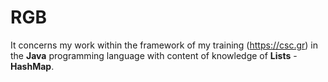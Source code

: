# RGB
It concerns my work within the framework of my training (<a href="https://csc.gr">https://csc.gr</a>)  in the **Java** programming language with content of knowledge of **Lists** - **HashMap**.
